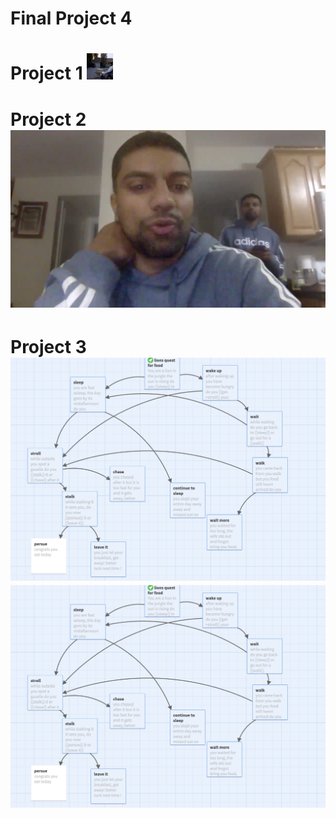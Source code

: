 # Final Project 4
<body>
<h1>Project 1
<a href="facebook.com">
<img src="ss1.jpeg" alt="HTML tutorial" style="width:42px;height:42px;">
</a>
<h1>Project 2
<body><img src="ss2.jpeg"></body>
<h1>Project 3
<body><img src="ss3.jpeg"><a href=http://twinery.org/2/#!/stories/b6024795-5211-4efc-9ff6-33a67bb0be40/play"><img src="ss3.jpeg"></a></body>

